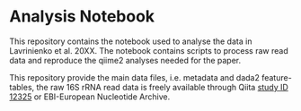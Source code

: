 # Analysis Notebook

This repository contains the notebook used to analyse the data in Lavrinienko et al. 20XX. The notebook contains scripts to process raw read data and reproduce the qiime2 analyses needed for the paper.

This repository provide the main data files, i.e. metadata and dada2 feature-tables, the raw 16S rRNA read data is freely available through Qiita [study ID 12325](https://qiita.ucsd.edu/study/description/12325) or EBI-European Nucleotide Archive.
